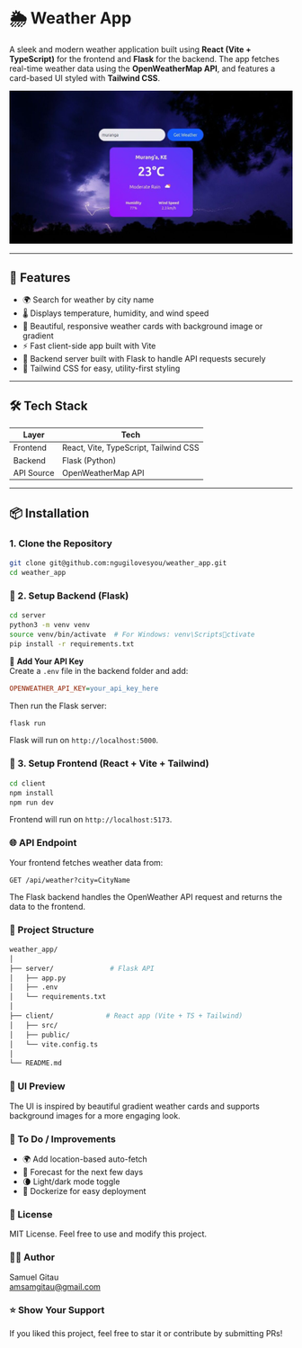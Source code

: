 
# 🌦️ Weather App

A sleek and modern weather application built using **React (Vite + TypeScript)** for the frontend and **Flask** for the backend. The app fetches real-time weather data using the **OpenWeatherMap API**, and features a card-based UI styled with **Tailwind CSS**.

![Weather Card UI](./client/public/assets/weather.jpg) 

---

## 🚀 Features

- 🌍 Search for weather by city name
- 🌡️ Displays temperature, humidity, and wind speed
- 🌈 Beautiful, responsive weather cards with background image or gradient
- ⚡ Fast client-side app built with Vite
- 🧠 Backend server built with Flask to handle API requests securely
- 🎨 Tailwind CSS for easy, utility-first styling

---

## 🛠️ Tech Stack

| Layer      | Tech           |
|------------|----------------|
| Frontend   | React, Vite, TypeScript, Tailwind CSS |
| Backend    | Flask (Python) |
| API Source | OpenWeatherMap API |

---

## 📦 Installation

### 1. Clone the Repository

```bash
git clone git@github.com:ngugilovesyou/weather_app.git
cd weather_app
```

### 🔧 2. Setup Backend (Flask)

```bash
cd server
python3 -m venv venv
source venv/bin/activate  # For Windows: venv\Scriptsctivate
pip install -r requirements.txt
```

🔑 **Add Your API Key**  
Create a `.env` file in the backend folder and add:

```ini
OPENWEATHER_API_KEY=your_api_key_here
```

Then run the Flask server:

```bash
flask run
```

Flask will run on `http://localhost:5000`.

### 🎨 3. Setup Frontend (React + Vite + Tailwind)

```bash
cd client
npm install
npm run dev
```

Frontend will run on `http://localhost:5173`.

### 🌐 API Endpoint  
Your frontend fetches weather data from:

```http
GET /api/weather?city=CityName
```

The Flask backend handles the OpenWeather API request and returns the data to the frontend.

### 📁 Project Structure

```bash
weather_app/
│
├── server/              # Flask API
│   ├── app.py
│   ├── .env
│   └── requirements.txt
│
├── client/             # React app (Vite + TS + Tailwind)
│   ├── src/
│   ├── public/
│   └── vite.config.ts
│
└── README.md
```

### 📸 UI Preview  
The UI is inspired by beautiful gradient weather cards and supports background images for a more engaging look.

### 🧪 To Do / Improvements

- 🌍 Add location-based auto-fetch
- 📆 Forecast for the next few days
- 🌘 Light/dark mode toggle
- 🐳 Dockerize for easy deployment

### 📄 License  
MIT License. Feel free to use and modify this project.

### 👨‍💻 Author  
Samuel Gitau  
amsamgitau@gmail.com

### ⭐️ Show Your Support  
If you liked this project, feel free to star it or contribute by submitting PRs!
